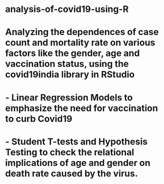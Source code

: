 # analysis-of-covid19-using-R
# Analyzing the dependences of case count and mortality rate on various factors like the gender, age and vaccination status, using the covid19india library in RStudio
# -	Linear Regression Models to emphasize the need for vaccination to curb Covid19
# -	Student T-tests and Hypothesis Testing to check the relational implications of age and gender on death rate caused by the virus.

